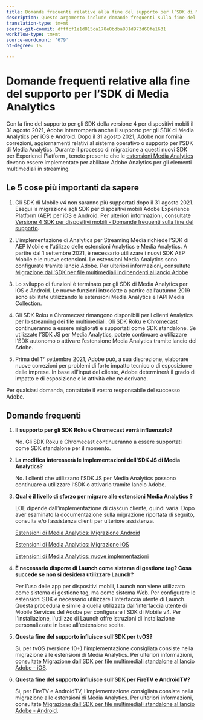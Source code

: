 ```yaml
---
title: Domande frequenti relative alla fine del supporto per l’SDK di Media Analytics
description: Questo argomento include domande frequenti sulla fine del supporto per gli SDK di Media Analytics.
translation-type: tm+mt
source-git-commit: dfffcf1e1d815ca178e0bdba881d973d60fe1631
workflow-type: tm+mt
source-wordcount: '679'
ht-degree: 1%

---
```



# Domande frequenti relative alla fine del supporto per l’SDK di Media Analytics

Con la fine del supporto per gli SDK della versione 4 per dispositivi mobili il 31 agosto 2021,  Adobe interromperà anche il supporto per gli SDK di Media Analytics per iOS e Android. Dopo il 31 agosto 2021,  Adobe non fornirà correzioni, aggiornamenti relativi al sistema operativo o supporto per l’SDK di Media Analytics.  Durante il processo di migrazione a questi nuovi SDK per Experienci Platform , tenete presente che le [estensioni Media Analytics](https://aep-sdks.gitbook.io/docs/using-mobile-extensions/adobe-media-analytics) devono essere implementate per abilitare  Adobe Analytics per gli elementi multimediali in streaming.

## Le 5 cose più importanti da sapere

1. Gli SDK di Mobile v4 non saranno più supportati dopo il 31 agosto 2021. Esegui la migrazione agli SDK per dispositivi mobili Adobe Experience Platform (AEP) per iOS e Android. Per ulteriori informazioni, consultate [Versione 4 SDK per dispositivi mobili - Domande frequenti sulla fine del supporto](https://aep-sdks.gitbook.io/docs/version-4-sdk-end-of-support-faq).

1. L’implementazione di Analytics per Streaming Media richiede l’SDK di AEP Mobile e l’utilizzo delle estensioni Analytics e Media Analytics. A partire dal 1 settembre 2021, è necessario utilizzare i nuovi SDK AEP Mobile e le nuove estensioni.  Le estensioni Media Analytics sono configurate tramite  lancio Adobe.  Per ulteriori informazioni, consultate [Migrazione dall&#39;SDK per file multimediali indipendenti al lancio  Adobe](https://docs.adobe.com/content/help/en/media-analytics/using/sdk-implement/sdk-to-launch/sdk-to-launch-migration.html)

1. Lo sviluppo di funzioni è terminato per gli SDK di Media Analytics per iOS e Android.  Le nuove funzioni introdotte a partire dall’autunno 2019 sono abilitate utilizzando le estensioni Media Analytics e l’API Media Collection.

1. Gli SDK Roku e Chromecast rimangono disponibili per i clienti Analytics per lo streaming dei file multimediali. Gli SDK Roku e Chromecast continueranno a essere migliorati e supportati come SDK standalone.  Se utilizzate l’SDK JS per Media Analytics, potete continuare a utilizzare l’SDK autonomo o attivare l’estensione Media Analytics tramite  lancio del Adobe.

1. Prima del 1° settembre 2021,  Adobe può, a sua discrezione, elaborare nuove correzioni per problemi di forte impatto tecnico o di esposizione delle imprese. In base all&#39;input del cliente,  Adobe determinerà il grado di impatto e di esposizione e le attività che ne derivano.

Per qualsiasi domanda, contattate il vostro responsabile del successo  Adobe.

## Domande frequenti

1. **Il supporto per gli SDK Roku e Chromecast verrà influenzato? &#x200B;**

   No.  Gli SDK Roku e Chromecast continueranno a essere supportati come SDK standalone per il momento. &#x200B;
&#x200B;
1. **La modifica interesserà le implementazioni dell&#39;SDK JS di Media Analytics? &#x200B;**

   No.  I clienti che utilizzano l’SDK JS per Media Analytics possono continuare a utilizzare l’SDK o attivarlo tramite  lancio Adobe.
&#x200B;
1. **Qual è il livello di sforzo per migrare alle estensioni Media Analytics &#x200B;?**

   LOE dipende dall’implementazione di ciascun cliente, quindi varia.  Dopo aver esaminato la documentazione sulla migrazione riportata di seguito, consulta e/o l’assistenza clienti per ulteriore assistenza.

   [Estensioni di Media Analytics: Migrazione Android](https://docs.adobe.com/content/help/en/media-analytics/using/sdk-implement/sdk-to-launch/sdk-to-launch-migration-platforms/sdk-to-launch-migration-android.html)

   [Estensioni di Media Analytics: Migrazione iOS](https://docs.adobe.com/content/help/en/media-analytics/using/sdk-implement/sdk-to-launch/sdk-to-launch-migration-platforms/sdk-to-launch-migration-ios.html)

   [Estensioni di Media Analytics: nuove implementazioni](https://aep-sdks.gitbook.io/docs/using-mobile-extensions/adobe-media-analytics)

1. **È necessario disporre di Launch come sistema di gestione tag? Cosa succede se non si desidera utilizzare Launch?**

   Per l’uso delle app per dispositivi mobili, Launch non viene utilizzato come sistema di gestione tag, ma come sistema Web.  Per configurare le estensioni SDK è necessario utilizzare l&#39;interfaccia utente di Launch. Questa procedura è simile a quella utilizzata dall&#39;interfaccia utente di Mobile Services del  Adobe per configurare l&#39;SDK di Mobile v4. Per l&#39;installazione, l&#39;utilizzo di Launch offre istruzioni di installazione personalizzate in base all&#39;estensione scelta.

1. **Questa fine del supporto influisce sull’SDK per tvOS?**

   Sì, per tvOS (versione 10+) l&#39;implementazione consigliata consiste nella migrazione alle estensioni di Media Analytics.  Per ulteriori informazioni, consultate [Migrazione dall&#39;SDK per file multimediali standalone al lancio  Adobe - iOS](https://docs.adobe.com/content/help/en/media-analytics/using/sdk-implement/sdk-to-launch/sdk-to-launch-migration-platforms/sdk-to-launch-migration-ios.html).

1. **Questa fine del supporto influisce sull’SDK per FireTV e AndroidTV? &#x200B;**

   Sì, per FireTV e AndroidTV, l’implementazione consigliata consiste nella migrazione alle estensioni di Media Analytics.  Per ulteriori informazioni, consultate [Migrazione dall&#39;SDK per file multimediali standalone al lancio  Adobe - Android](https://docs.adobe.com/content/help/en/media-analytics/using/sdk-implement/sdk-to-launch/sdk-to-launch-migration-platforms/sdk-to-launch-migration-android.html).
